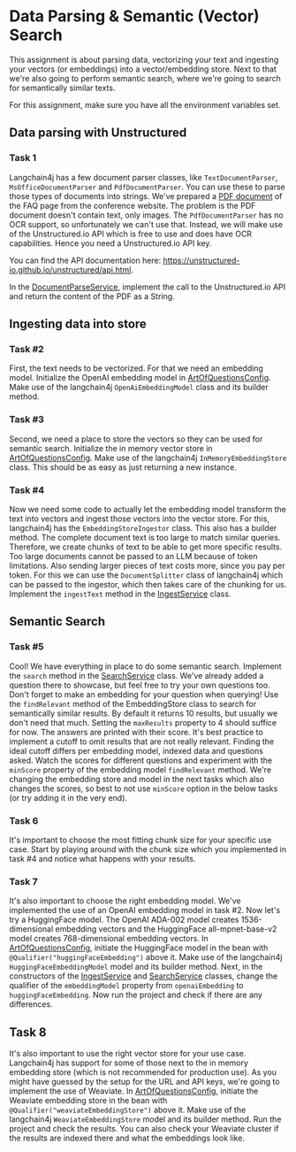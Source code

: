 # Data Parsing & Semantic (Vector) Search
This assignment is about parsing data, vectorizing your text and ingesting your vectors (or embeddings) into a vector/embedding store.
Next to that we're also going to perform semantic search, where we're going to search for semantically similar texts.

For this assignment, make sure you have all the environment variables set.

## Data parsing with Unstructured
### Task 1
Langchain4j has a few document parser classes, like `TextDocumentParser`, `MsOfficeDocumentParser` and `PdfDocumentParser`. 
You can use these to parse those types of documents into strings. We've prepared a [PDF document](src/main/resources/data/faq.pdf) of the FAQ page from the conference website.
The problem is the PDF document doesn't contain text, only images. The `PdfDocumentParser` has no OCR support, so unfortunately we can't use that.
Instead, we will make use of the Unstructured.io API which is free to use and does have OCR capabilities. Hence you need a Unstructured.io API key.

You can find the API documentation here: https://unstructured-io.github.io/unstructured/api.html.

In the [DocumentParseService](src/main/java/eu/luminis/artofquestionsjava/service/DocumentParseService.java), implement the call to the Unstructured.io API and return the content of the PDF as a String.

## Ingesting data into store
### Task #2
First, the text needs to be vectorized. For that we need an embedding model. Initialize the OpenAI embedding model in [ArtOfQuestionsConfig](src/main/java/eu/luminis/artofquestionsjava/config/ArtOfQuestionsConfig.java).
Make use of the langchain4j `OpenAiEmbeddingModel` class and its builder method.

### Task #3
Second, we need a place to store the vectors so they can be used for semantic search. Initialize the in memory vector store in [ArtOfQuestionsConfig](src/main/java/eu/luminis/artofquestionsjava/config/ArtOfQuestionsConfig.java).
Make use of the langchain4j `InMemoryEmbeddingStore` class. This should be as easy as just returning a new instance.

### Task #4
Now we need some code to actually let the embedding model transform the text into vectors and ingest those vectors into the vector store.
For this, langchain4j has the `EmbeddingStoreIngestor` class. This also has a builder method.
The complete document text is too large to match similar queries. Therefore, we create chunks of text to be able to get more specific results.
Too large documents cannot be passed to an LLM because of token limitations. Also sending larger pieces of text costs more, since you pay per token.
For this we can use the `DocumentSplitter` class of langchain4j which can be passed to the ingestor, which then takes care of the chunking for us.
Implement the `ingestText` method in the [IngestService](src/main/java/eu/luminis/artofquestionsjava/service/IngestService.java) class. 

## Semantic Search
### Task #5
Cool! We have everything in place to do some semantic search. Implement the `search` method in the [SearchService](src/main/java/eu/luminis/artofquestionsjava/service/SearchService.java) class.
We've already added a question there to showcase, but feel free to try your own questions too. Don't forget to make an embedding for your question when querying!
Use the `findRelevant` method of the EmbeddingStore class to search for semantically similar results. By default it returns 10 results, but usually we don't need that much. Setting the `maxResults` property to 4 should suffice for now.
The answers are printed with their score. It's best practice to implement a cutoff to omit results that are not really relevant. Finding the ideal cutoff differs per embedding model, indexed data and questions asked.
Watch the scores for different questions and experiment with the `minScore` property of the embedding model `findRelevant` method.
We're changing the embedding store and model in the next tasks which also changes the scores, so best to not use `minScore` option in the below tasks (or try adding it in the very end).

### Task 6
It's important to choose the most fitting chunk size for your specific use case. Start by playing around with the chunk size which you implemented in task #4 and notice what happens with your results.

### Task 7
It's also important to choose the right embedding model. We've implemented the use of an OpenAI embedding model in task #2. Now let's try a HuggingFace model.
The OpenAI ADA-002 model creates 1536-dimensional embedding vectors and the HuggingFace all-mpnet-base-v2 model creates 768-dimensional embedding vectors.
In [ArtOfQuestionsConfig](src/main/java/eu/luminis/artofquestionsjava/config/ArtOfQuestionsConfig.java), initiate the HuggingFace model in the bean with `@Qualifier("huggingFaceEmbedding")` above it. Make use of the langchain4j `HuggingFaceEmbeddingModel` model and its builder method.
Next, in the constructors of the [IngestService](src/main/java/eu/luminis/artofquestionsjava/service/IngestService.java) and [SearchService](src/main/java/eu/luminis/artofquestionsjava/service/SearchService.java) classes, change the qualifier of the `embeddingModel` property from `openaiEmbedding` to `huggingFaceEmbedding`.
Now run the project and check if there are any differences.

## Task 8
It's also important to use the right vector store for your use case. Langchain4j has support for some of those next to the in memory embedding store (which is not recommended for production use).
As you might have guessed by the setup for the URL and API keys, we're going to implement the use of Weaviate.
In [ArtOfQuestionsConfig](src/main/java/eu/luminis/artofquestionsjava/config/ArtOfQuestionsConfig.java), initiate the Weaviate embedding store in the bean with `@Qualifier("weaviateEmbeddingStore")` above it. Make use of the langchain4j `WeaviateEmbeddingStore` model and its builder method.
Run the project and check the results. You can also check your Weaviate cluster if the results are indexed there and what the embeddings look like.

